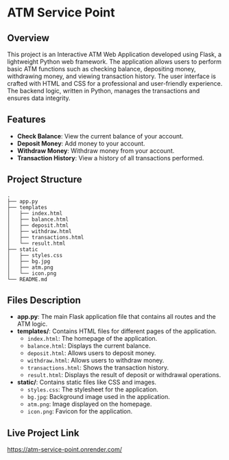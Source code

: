 # ATM Service Point

## Overview

This project is an Interactive ATM Web Application developed using Flask, a lightweight Python web framework. The application allows users to perform basic ATM functions such as checking balance, depositing money, withdrawing money, and viewing transaction history. The user interface is crafted with HTML and CSS for a professional and user-friendly experience. The backend logic, written in Python, manages the transactions and ensures data integrity.

## Features

- **Check Balance**: View the current balance of your account.
- **Deposit Money**: Add money to your account.
- **Withdraw Money**: Withdraw money from your account.
- **Transaction History**: View a history of all transactions performed.

## Project Structure
```
.
├── app.py
├── templates
│   ├── index.html
│   ├── balance.html
│   ├── deposit.html
│   ├── withdraw.html
│   ├── transactions.html
│   └── result.html
├── static
│   ├── styles.css
│   ├── bg.jpg
│   ├── atm.png
│   └── icon.png
└── README.md

```

## Files Description

- **app.py**: The main Flask application file that contains all routes and the ATM logic.
- **templates/**: Contains HTML files for different pages of the application.
    - `index.html`: The homepage of the application.
    - `balance.html`: Displays the current balance.
    - `deposit.html`: Allows users to deposit money.
    - `withdraw.html`: Allows users to withdraw money.
    - `transactions.html`: Shows the transaction history.
    - `result.html`: Displays the result of deposit or withdrawal operations.
- **static/**: Contains static files like CSS and images.
    - `styles.css`: The stylesheet for the application.
    - `bg.jpg`: Background image used in the application.
    - `atm.png`: Image displayed on the homepage.
    - `icon.png`: Favicon for the application.

## Live Project Link
   https://atm-service-point.onrender.com/
